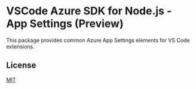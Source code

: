# VSCode Azure SDK for Node.js - App Settings (Preview)

This package provides common Azure App Settings elements for VS Code extensions.

## License

[MIT](LICENSE.md)

